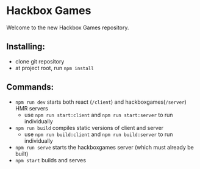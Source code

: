 # Hackbox Games

Welcome to the new Hackbox Games repository.

Installing:
-----------
- clone git repository
- at project root, run `npm install`


Commands:
---------
- `npm run dev` starts both react (`/client`) and hackboxgames(`/server`) HMR servers
  - use `npm run start:client` and `npm run start:server` to run individually
- `npm run build` compiles static versions of client and server
  - use `npm run build:client` and `npm run build:server` to run individually
- `npm run serve` starts the hackboxgames server (which must already be built)
- `npm start` builds and serves

